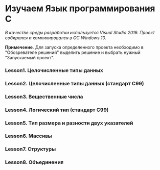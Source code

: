 # Изучаем Язык программирования C

*В качестве среды разработки используется Visual Studio 2019. Проект собирался и компилировался в ОС Windows 10.*

**Примечение**. Для запуска определенного проекта необходимо в "Обозревателе решений"
выделить решение и выбрать нужный "Запускаемый проект".

### Lesson1. Целочисленные типы данных

### Lesson2. Целочисленные типы данных (стандарт C99)

### Lesson3. Вещественные числа

### Lesson4. Логический тип (стандарт C99)

### Lesson5. Тип размера и разности двух указателей

### Lesson6. Массивы

### Lesson7. Структуры

### Lesson8. Объединения
